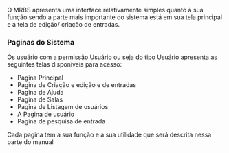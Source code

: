O MRBS apresenta uma interface relativamente simples quanto à sua função sendo a parte mais importante do sistema está em sua tela principal e a tela de edição/ criação de entradas.

### Paginas do Sistema
Os usuário com a permissão Usuário ou seja do tipo Usuário apresenta as seguintes telas disponíveis para acesso:
- Pagina Principal
- Pagina de Criação e edição e de entradas 
- Pagina de Ajuda
- Pagina de Salas
- Pagina de Listagem de usuários
- A Pagina de usuário
- Pagina de pesquisa de entrada

Cada pagina tem a sua função e a sua utilidade que será descrita nessa parte do manual

